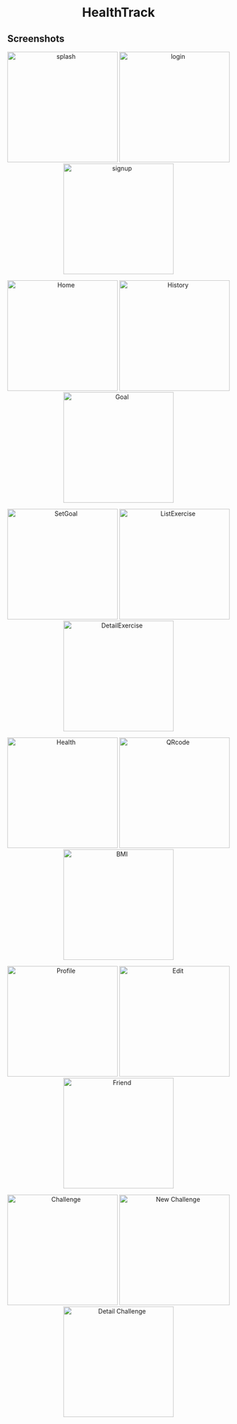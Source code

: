 <h1 align="center">
<br>
HealthTrack
</h1>

## Screenshots

<p align="center">
  <img src="Screenshots/1.jpg" width="250" alt="splash">
  <img src="Screenshots/2.jpg" width="250" alt="login">
  <img src="Screenshots/3.jpg" width="250" alt="signup">
</p>

<p align="center">
  <img src="Screenshots/4.jpg" width="250" alt="Home">
  <img src="Screenshots/15.jpg" width="250" alt="History">
  <img src="Screenshots/16.jpg" width="250" alt="Goal">
</p>

<p align="center">
  <img src="Screenshots/17.jpg" width="250" alt="SetGoal">
  <img src="Screenshots/18.jpg" width="250" alt="ListExercise">
  <img src="Screenshots/19.jpg" width="250" alt="DetailExercise">
</p>

<p align="center">
  <img src="Screenshots/6.jpg" width="250" alt="Health">
  <img src="Screenshots/11.jpg" width="250" alt="QRcode">
  <img src="Screenshots/7.jpg" width="250" alt="BMI">
</p>
<p align="center">
  <img src="Screenshots/8.jpg" width="250" alt="Profile">
  <img src="Screenshots/9.jpg" width="250" alt="Edit">
  <img src="Screenshots/10.jpg" width="250" alt="Friend">
</p>
<p align="center">
  <img src="Screenshots/5.jpg" width="250" alt="Challenge">
  <img src="Screenshots/12.jpg" width="250" alt="New Challenge">
  <img src="Screenshots/14.jpg" width="250" alt="Detail Challenge">
</p>


